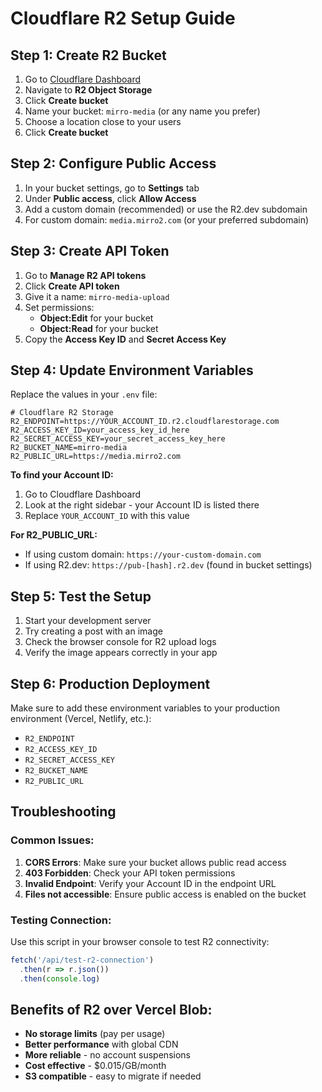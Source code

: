# Cloudflare R2 Setup Guide

## Step 1: Create R2 Bucket

1. Go to [Cloudflare Dashboard](https://dash.cloudflare.com/)
2. Navigate to **R2 Object Storage**
3. Click **Create bucket**
4. Name your bucket: `mirro-media` (or any name you prefer)
5. Choose a location close to your users
6. Click **Create bucket**

## Step 2: Configure Public Access

1. In your bucket settings, go to **Settings** tab
2. Under **Public access**, click **Allow Access**
3. Add a custom domain (recommended) or use the R2.dev subdomain
4. For custom domain: `media.mirro2.com` (or your preferred subdomain)

## Step 3: Create API Token

1. Go to **Manage R2 API tokens**
2. Click **Create API token**
3. Give it a name: `mirro-media-upload`
4. Set permissions:
   - **Object:Edit** for your bucket
   - **Object:Read** for your bucket
5. Copy the **Access Key ID** and **Secret Access Key**

## Step 4: Update Environment Variables

Replace the values in your `.env` file:

```env
# Cloudflare R2 Storage
R2_ENDPOINT=https://YOUR_ACCOUNT_ID.r2.cloudflarestorage.com
R2_ACCESS_KEY_ID=your_access_key_id_here
R2_SECRET_ACCESS_KEY=your_secret_access_key_here
R2_BUCKET_NAME=mirro-media
R2_PUBLIC_URL=https://media.mirro2.com
```

**To find your Account ID:**
1. Go to Cloudflare Dashboard
2. Look at the right sidebar - your Account ID is listed there
3. Replace `YOUR_ACCOUNT_ID` with this value

**For R2_PUBLIC_URL:**
- If using custom domain: `https://your-custom-domain.com`
- If using R2.dev: `https://pub-[hash].r2.dev` (found in bucket settings)

## Step 5: Test the Setup

1. Start your development server
2. Try creating a post with an image
3. Check the browser console for R2 upload logs
4. Verify the image appears correctly in your app

## Step 6: Production Deployment

Make sure to add these environment variables to your production environment (Vercel, Netlify, etc.):

- `R2_ENDPOINT`
- `R2_ACCESS_KEY_ID`
- `R2_SECRET_ACCESS_KEY`
- `R2_BUCKET_NAME`
- `R2_PUBLIC_URL`

## Troubleshooting

### Common Issues:

1. **CORS Errors**: Make sure your bucket allows public read access
2. **403 Forbidden**: Check your API token permissions
3. **Invalid Endpoint**: Verify your Account ID in the endpoint URL
4. **Files not accessible**: Ensure public access is enabled on the bucket

### Testing Connection:

Use this script in your browser console to test R2 connectivity:

```javascript
fetch('/api/test-r2-connection')
  .then(r => r.json())
  .then(console.log)
```

## Benefits of R2 over Vercel Blob:

- **No storage limits** (pay per usage)
- **Better performance** with global CDN
- **More reliable** - no account suspensions
- **Cost effective** - $0.015/GB/month
- **S3 compatible** - easy to migrate if needed